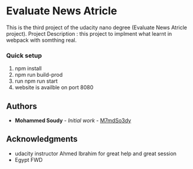 # Evaluate News Atricle

This is the third project of the udacity nano degree (Evaluate News Atricle project).
Project Description :
this project to implment what learnt in webpack with somthing real.

### Quick setup

1. npm install
2. npm run build-prod
3. run npm run start
4. website is availble on port 8080

## Authors

- **Mohammed Soudy** - _Initial work_ - [M7mdSo3dy](https://github.com/m7mdso3dy)

## Acknowledgments

- udacity instructor Ahmed Ibrahim for great help and great session
- Egypt FWD
